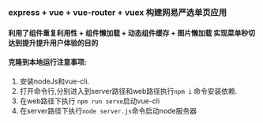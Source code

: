 ### express + vue + vue-router + vuex 构建网易严选单页应用
#### 利用了组件重复利用性 + 组件懒加载 + 动态组件缓存 + 图片懒加载 实现菜单秒切达到提升提升用户体验的目的

#### 克隆到本地运行注意事项:
1. 安装nodeJs和vue-cli.
2. 打开命令行,分别进入到server路径和web路径执行`npm i` 命令安装依赖.
3. 在web路径下执行 `npm run serve`启动vue-cli
4. 在server路径下执行`node server.js`命令启动node服务器